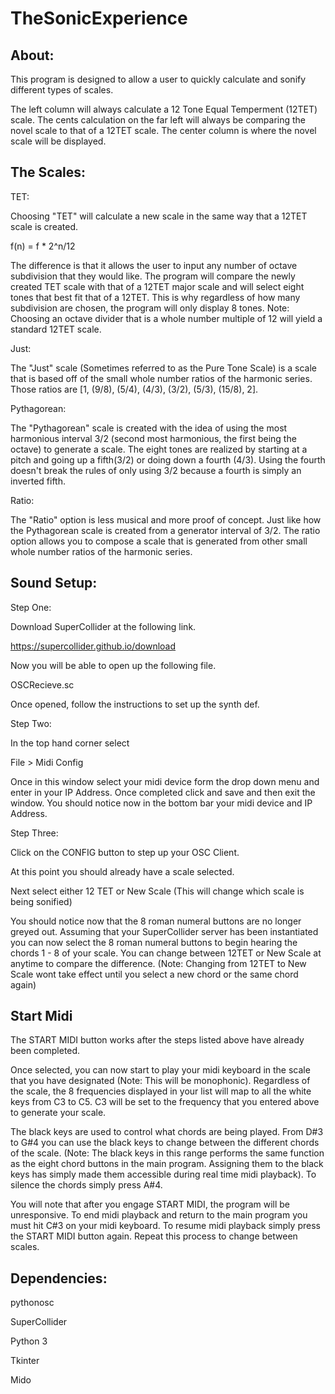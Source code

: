 # TheSonicExperience

About:
--------------------------------------------

This program is designed to allow a user to quickly calculate and sonify different types of scales. 

The left column will always calculate a 12 Tone Equal Temperment (12TET) scale. The cents calculation on the far
left will always be comparing the novel scale to that of a 12TET scale. The center column is where the novel 
scale will be displayed.

The Scales:
--------------------------------------------

TET:

Choosing "TET" will calculate a new scale in the same way that a 12TET scale is created. 

f(n) = f * 2^n/12

The difference is that it allows the user to input any number of octave subdivision that they would like.
The program will compare the newly created TET scale with that of a 12TET major scale and will select eight 
tones that best fit that of a 12TET. This is why regardless of how many subdivision are chosen, 
the program will only display 8 tones. 
Note: Choosing an octave divider that is a whole number multiple of 12 will yield a standard 12TET scale. 

Just:

The "Just" scale (Sometimes referred to as the Pure Tone Scale) is a scale that is based off of the 
small whole number ratios of the harmonic series. Those ratios are [1, (9/8), (5/4), (4/3), (3/2), (5/3), (15/8), 2].

Pythagorean:

The "Pythagorean" scale is created with the idea of using the most harmonious interval 3/2 (second 
most harmonious, the first being the octave) to generate a scale. The eight tones are realized by starting at a 
pitch and going up a fifth(3/2) or doing down a fourth (4/3). Using the fourth doesn't break the rules of only using
3/2 because a fourth is simply an inverted fifth. 

Ratio:

The "Ratio" option is less musical and more proof of concept. Just like how the Pythagorean scale is
created from a generator interval of 3/2. The ratio option allows you to compose a scale that is generated from 
other small whole number ratios of the harmonic series. 


Sound Setup:
--------------------------------------------
Step One:

Download SuperCollider at the following link. 

https://supercollider.github.io/download

Now you will be able to open up the following file. 

OSCRecieve.sc

Once opened, follow the instructions to set up the synth def. 

Step Two:

In the top hand corner select

File > Midi Config

Once in this window select your midi device form the drop down menu
and enter in your IP Address. Once completed click and save and then exit the window. 
You should notice now in the bottom bar your midi device and IP Address. 

Step Three:

Click on the CONFIG button to step up your OSC Client. 

At this point you should already have a scale selected. 

Next select either 12 TET or New Scale (This will change which scale is being sonified)

You should notice now that the 8 roman numeral buttons are no longer greyed out. Assuming 
that your SuperCollider server has been instantiated you can now select the 8 roman numeral 
buttons to begin hearing the chords 1 - 8 of your scale. You can change between 12TET or 
New Scale at anytime to compare the difference. 
(Note: Changing from 12TET to New Scale wont take effect until you select a new chord or the same chord again)

Start Midi
--------------------------------------------

The START MIDI button works after the steps listed above have already been completed.

Once selected, you can now start to play your midi keyboard in the scale that you have
designated (Note: This will be monophonic). Regardless of the scale, the 8 frequencies 
displayed in your list will map to all the white keys from C3 to C5. 
C3 will be set to the frequency that you entered above to generate your scale.

The black keys are used to control what chords are being played. From D#3 to G#4 you can use 
the black keys to change between the different chords of the scale. (Note: The black keys in this range
performs the same function as the eight chord buttons in the main program. Assigning
them to the black keys has simply made them accessible
during real time midi playback). To silence the chords simply press A#4.  

You will note that after you engage START MIDI, the program will be unresponsive. To end midi playback 
and return to the main program you must hit C#3 on your midi keyboard. To resume midi playback simply press the 
START MIDI button again. Repeat this process to change between scales.  

Dependencies:
--------------------------------------------

pythonosc

SuperCollider

Python 3

Tkinter

Mido

